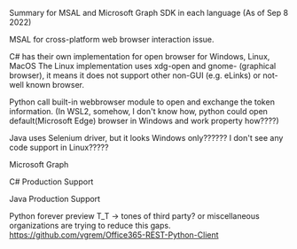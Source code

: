 ﻿Summary for MSAL and Microsoft Graph SDK in each language (As of Sep 8 2022)

MSAL for cross-platform web browser interaction issue.

C#  has their own implementation for open browser for Windows, Linux, MacOS
The Linux implementation uses xdg-open and gnome- (graphical browser), it means it does not support other non-GUI (e.g. eLinks) or not-well known browser.

Python call built-in webbrowser module to open and exchange the token information.
(In WSL2, somehow, I don't know how, python could open default(Microsoft Edge) browser in Windows and work property how????)

Java uses Selenium driver, but it looks Windows only?????? I don't see any code support in Linux?????

Microsoft Graph

C# Production Support

Java Production Support

Python forever preview T_T -> tones of third party? or miscellaneous organizations are trying to reduce this gaps.
https://github.com/vgrem/Office365-REST-Python-Client


